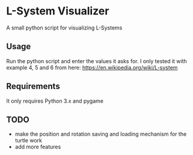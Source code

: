 # L-System Visualizer
A small python script for visualizing L-Systems

## Usage
Run the python script and enter the values it asks for.
I only tested it with example 4, 5 and 6 from here: https://en.wikipedia.org/wiki/L-system

## Requirements
It only requires Python 3.x and pygame

## TODO
- make the position and rotation saving and loading mechanism for the turtle work
- add more features
